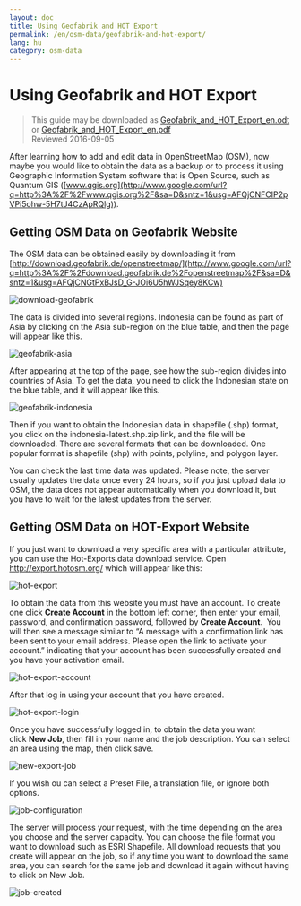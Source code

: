 ```yaml
---
layout: doc
title: Using Geofabrik and HOT Export
permalink: /en/osm-data/geofabrik-and-hot-export/
lang: hu
category: osm-data
---
```


Using Geofabrik and HOT Export
================

> This guide may be downloaded as [Geofabrik_and_HOT_Export_en.odt](/files/Geofabrik_and_HOT_Export_en.odt) or [Geofabrik_and_HOT_Export_en.pdf](/files/Geofabrik_and_HOT_Export_en.pdf)  
> Reviewed 2016-09-05  

After learning how to add and edit data in OpenStreetMap (OSM), now maybe you would like to obtain the data as a backup or to process it using Geographic Information System software that is Open Source, such as Quantum GIS ([www.qgis.org](http://www.google.com/url?q=http%3A%2F%2Fwww.qgis.org%2F&sa=D&sntz=1&usg=AFQjCNFCIP2pVPi5ohw-5H7tJ4CzApRQlg)).  

Getting OSM Data on Geofabrik Website
-------------------------------------

The OSM data can be obtained easily by downloading it from [http://download.geofabrik.de/openstreetmap/](http://www.google.com/url?q=http%3A%2F%2Fdownload.geofabrik.de%2Fopenstreetmap%2F&sa=D&sntz=1&usg=AFQjCNGtPxBJsD_G-JOi6U5hWJSqey8KCw)

![download-geofabrik][]

The data is divided into several regions. Indonesia can be found as part of Asia by clicking on the Asia sub-region on the blue table, and then the page will appear like this.  

![geofabrik-asia][]

After appearing at the top of the page, see how the sub-region divides into countries of Asia. To get the data, you need to click the Indonesian state on the blue table, and it will appear like this.  

![geofabrik-indonesia][]

Then if you want to obtain the Indonesian data in shapefile (.shp) format, you click on the indonesia-latest.shp.zip link, and the file will be downloaded. There are several formats that can be downloaded. One popular format is shapefile (shp) with points, polyline, and polygon layer.  

You can check the last time data was updated. Please note, the server usually updates the data once every 24 hours, so if you just upload data to OSM, the data does not appear automatically when you download it, but you have to wait for the latest updates from the server.  

Getting OSM Data on HOT-Export Website
--------------------------------------

If you just want to download a very specific area with a particular attribute, you can use the Hot-Exports data download service. Open <http://export.hotosm.org/> which will appear like this:  

![hot-export][]

To obtain the data from this website you must have an account. To create one click **Create Account** in the bottom left corner, then enter your email, password, and confirmation password, followed by **Create Account**.  You will then see a message similar to “A message with a confirmation link has been sent to your email address. Please open the link to activate your account.” indicating that your account has been successfully created and you have your activation email.  

![hot-export-account][]

After that log in using your account that you have created.  

![hot-export-login][]

Once you have successfully logged in, to obtain the data you want click **New Job**, then fill in your name and the job description. You can select an area using the map, then click save.  

![new-export-job][]

If you wish ou can select a Preset File, a translation file, or ignore both options.  

![job-configuration][]

The server will process your request, with the time depending on the area you choose and the server capacity. You can choose the file format you want to download such as ESRI Shapefile. All download requests that you create will appear on the job, so if any time you want to download the same area, you can search for the same job and download it again without having to click on New Job.  

![job-created][]

[download-geofabrik]: /images/osm-data/download-geofabrik.png
[geofabrik-asia]: /images/osm-data/geofabrik-asia.png
[geofabrik-indonesia]: /images/osm-data/geofabrik-indonesia.png
[hot-export]: /images/osm-data/hot-export.png
[hot-export-account]: /images/osm-data/hot-export-account.png
[hot-export-login]: /images/osm-data/hot-export-login.png
[new-export-job]: /images/osm-data/new-export-job.png
[job-configuration]: /images/osm-data/job-configuration.png
[job-created]: /images/osm-data/job-created.png
